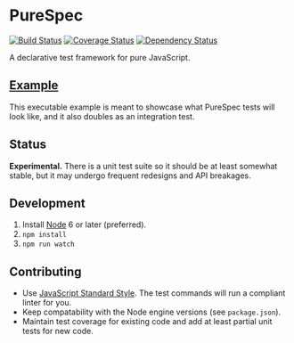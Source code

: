 # PureSpec
[![Build Status](https://travis-ci.org/nickmccurdy/purespec.svg?branch=master)](https://travis-ci.org/nickmccurdy/purespec)
[![Coverage Status](https://coveralls.io/repos/github/nickmccurdy/purespec/badge.svg?branch=master)](https://coveralls.io/github/nickmccurdy/purespec?branch=master)
[![Dependency Status](https://gemnasium.com/badges/github.com/nickmccurdy/purespec.svg)](https://gemnasium.com/github.com/nickmccurdy/purespec)

A declarative test framework for pure JavaScript.

## [Example](./example.js)
This executable example is meant to showcase what PureSpec tests will look like, and it also doubles as an integration test.

## Status
__Experimental.__ There is a unit test suite so it should be at least somewhat stable, but it may undergo frequent redesigns and API breakages.

## Development
1. Install [Node](https://nodejs.org/en/download/) 6 or later (preferred).
2. `npm install`
3. `npm run watch`

## Contributing
- Use [JavaScript Standard Style](http://standardjs.com/). The test commands will run a compliant linter for you.
- Keep compatability with the Node engine versions (see `package.json`).
- Maintain test coverage for existing code and add at least partial unit tests for new code.
